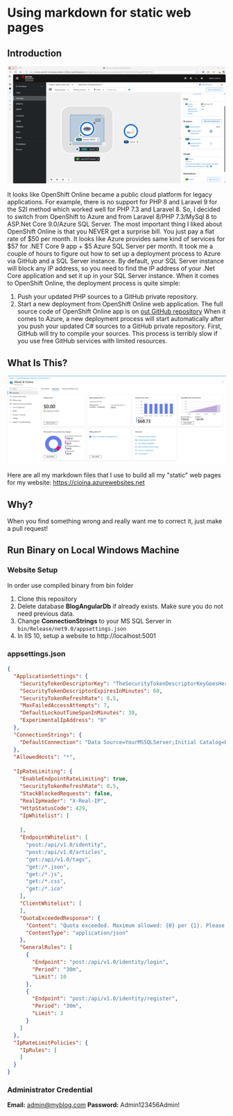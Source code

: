 # Using markdown for static web pages

## Introduction

[![OpenShift Laravel Example](/assets/openshift-laravel-example.png?raw=true)](https://github.com/cioina/cioina.azurewebsites.net/blob/main/assets/openshift-laravel-example.png)

It looks like OpenShift Online became a public cloud platform for legacy applications. For example, there is no support for PHP 8 and Laravel 9 for the S2I method which worked well for PHP 7.3 and Laravel 8. So, I decided to switch from OpenShift to Azure and from Laravel 8/PHP 7.3/MySql 8 to ASP.Net Core 9.0/Azure SQL Server. The most important thing I liked about OpenShift Online is that you NEVER get a surprise bill. You just pay a flat rate of $50 per month. It looks like Azure provides same kind of services for $57 for .NET Core 9 app + $5 Azure SQL Server per month. It took me a couple of hours to figure out how to set up a deployment process to Azure via GitHub and a SQL Server instance. By default, your SQL Server instance will block any IP address, so you need to find the IP address of your .Net Core application and set it up in your SQL Server instance. 
When it comes to OpenShift Online, the deployment process is quite simple: 
1.	Push your updated PHP sources to a GitHub private repository.
2.	Start a new deployment from OpenShift Online web application.
The full source code of OpenShift Online app is on [out GitHub repository](https://github.com/cioina/openshift-laravel-example)
When it comes to Azure, a new deployment process will start automatically after you push your updated C# sources to a GitHub private repository. First, GitHub will try to compile your sources. This process is terribly slow if you use free GitHub services with limited resources.

## What Is This?

[![Cheapest .NET Core 9 app on Azure](/assets/azure-website-cost.png?raw=true)](https://github.com/cioina/cioina.azurewebsites.net/blob/main/assets/azure-website-cost.png)

Here are all my markdown files that I use to build all my "static" web pages for my website: https://cioina.azurewebsites.net

## Why?

When you find something wrong and really want me to correct it, just make a pull request!

## Run Binary on Local Windows Machine

### Website Setup

In order use compiled binary from bin folder

1. Clone this repository
2. Delete database **BlogAngularDb** if already exists. Make sure you do not need previous data.
3. Change **ConnectionStrings** to your MS SQL Server in ```bin/Release/net9.0/appsettings.json```
4. In IIS 10, setup a website to http://localhost:5001

### appsettings.json

```json
{
  "ApplicationSettings": {
    "SecurityTokenDescriptorKey": "TheSecurityTokenDescriptorKeyGoesHere",
    "SecurityTokenDescriptorExpiresInMinutes": 60,
    "SecurityTokenRefreshRate": 0.5,
    "MaxFailedAccessAttempts": 7,
    "DefaultLockoutTimeSpanInMinutes": 30,
    "ExperimentalIpAddress": "0"
  },
  "ConnectionStrings": {
    "DefaultConnection": "Data Source=YourMSSQLServer;Initial Catalog=BlogAngularDb;Integrated Security=False;User Id=sa;Password=YourPassword;MultipleActiveResultSets=True"
  },
  "AllowedHosts": "*",

  "IpRateLimiting": {
    "EnableEndpointRateLimiting": true,
    "SecurityTokenRefreshRate": 0.5,
    "StackBlockedRequests": false,
    "RealIpHeader": "X-Real-IP",
    "HttpStatusCode": 429,
    "IpWhitelist": [

    ],
    "EndpointWhitelist": [
      "post:/api/v1.0/identity",
      "post:/api/v1.0/articles",
      "get:/api/v1.0/tags",
      "get:/*.json",
      "get:/*.js",
      "get:/*.css",
      "get:/*.ico"
    ],
    "ClientWhitelist": [
    ],
    "QuotaExceededResponse": {
      "Content": "Quota exceeded. Maximum allowed: {0} per {1}. Please try again in {2} second(s). Your IP address is {3}",
      "ContentType": "application/json"
    },
    "GeneralRules": [
      {
        "Endpoint": "post:/api/v1.0/identity/login",
        "Period": "30m",
        "Limit": 10
      },
      {
        "Endpoint": "post:/api/v1.0/identity/register",
        "Period": "30m",
        "Limit": 3
      }
    ]
  },
  "IpRateLimitPolicies": {
    "IpRules": [
    ]
  }
}
```

### Administrator Credential

**Email:** admin@myblog.com
**Password:** Admin123456Admin!

